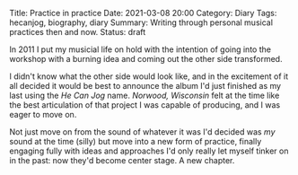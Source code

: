 Title: Practice in practice
Date: 2021-03-08 20:00
Category: Diary
Tags: hecanjog, biography, diary
Summary: Writing through personal musical practices then and now.
Status: draft


In 2011 I put my musicial life on hold with the intention of going into the 
workshop with a burning idea and coming out the other side transformed.

I didn't know what the other side would look like, and in the excitement of it 
all decided it would be best to announce the album I'd just finished as my last 
using the _He Can Jog_ name. _Norwood, Wisconsin_ felt at the time like the best 
articulation of that project I was capable of producing, and I was eager to move on.

Not just move on from the sound of whatever it was I'd decided was _my_ sound at the 
time (silly) but move into a new form of practice, finally engaging fully with ideas 
and approaches I'd only really let myself tinker on in the past: now they'd become 
center stage. A new chapter.


